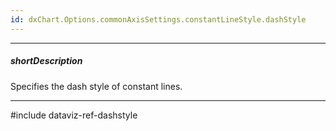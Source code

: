 ```yaml
---
id: dxChart.Options.commonAxisSettings.constantLineStyle.dashStyle
---
```

---
##### shortDescription
Specifies the dash style of constant lines.

---
#include dataviz-ref-dashstyle